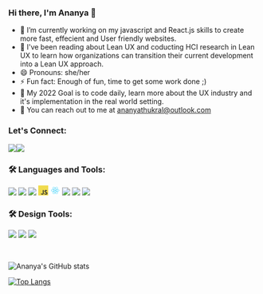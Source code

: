 ### Hi there, I'm Ananya 👋

<!--[![Website](https://img.shields.io/website?label=codeSTACKr.com&style=for-the-badge&url=https%3A%2F%2Fcodestackr.com)](https://codestackr.com)-->

- 🌱 I’m currently working on my javascript and React.js skills to create more fast, effecient and User friendly websites. 
- 🏁 I've been reading about Lean UX and coducting HCI research in Lean UX to learn how organizations can transition their current development into a Lean UX approach. 
- 😄 Pronouns: she/her
- ⚡ Fun fact: Enough of fun, time to get some work done ;)
- 🎯 My 2022 Goal is to code daily, learn more about the UX industry and it's implementation in the real world setting. 
- 💬 You can reach out to me at ananyathukral@outlook.com

### Let's Connect:
[<img align="left" height ="22px" src="https://cdn-icons-png.flaticon.com/512/174/174857.png"/>](https://www.linkedin.com/in/ananya-thukral-576301178/)
[<img align="left" height ="22px" src="https://www.freepnglogos.com/uploads/discord-logo-png/concours-discord-cartes-voeux-fortnite-france-6.png"/>](https://discord.com/channels/7554)

<br/>

### 🛠️ Languages and Tools:
<code><img height="20" src="https://upload.wikimedia.org/wikipedia/commons/thumb/9/9a/Visual_Studio_Code_1.35_icon.svg/1024px-Visual_Studio_Code_1.35_icon.svg.png"></code> 
<code><img height="20" src="https://upload.wikimedia.org/wikipedia/commons/thumb/6/61/HTML5_logo_and_wordmark.svg/512px-HTML5_logo_and_wordmark.svg.png"></code> 
<code><img height="20" src="https://upload.wikimedia.org/wikipedia/commons/thumb/d/d5/CSS3_logo_and_wordmark.svg/1200px-CSS3_logo_and_wordmark.svg.png"></code> 
<code><img height="20" src="https://raw.githubusercontent.com/github/explore/80688e429a7d4ef2fca1e82350fe8e3517d3494d/topics/javascript/javascript.png"></code>
<code><img height="20" src="https://raw.githubusercontent.com/github/explore/80688e429a7d4ef2fca1e82350fe8e3517d3494d/topics/react/react.png"></code>
<code><img height="20" src="https://cdn3.iconfinder.com/data/icons/logos-and-brands-adobe/512/267_Python-512.png"></code>
<code><img height="20" src="https://mpng.subpng.com/20180411/wre/kisspng-mysql-database-web-development-computer-software-dolphin-5ace280ea31a78.1388980015234601106681.jpg"></code>
<code><img height="20" src="https://e7.pngegg.com/pngimages/820/213/png-clipart-power-bi-business-intelligence-microsoft-corporation-data-visualization-data-analysis-power-bi-dashboard-templates-thumbnail.png"></code>

### 🛠️ Design Tools:
<code><img height="20" src="https://upload.wikimedia.org/wikipedia/commons/3/33/Figma-logo.svg"></code>
<code><img height="20" src="https://upload.wikimedia.org/wikipedia/commons/thumb/c/c2/Adobe_XD_CC_icon.svg/2101px-Adobe_XD_CC_icon.svg.png"></code>
<code><img height="20" src="https://brandslogos.com/wp-content/uploads/images/large/invision-logo.png"></code>

<br/>

![Ananya's GitHub stats](https://github-readme-stats.vercel.app/api?username=AnanyaThukral&count_private=true&show_icons=true&theme=dark)

[![Top Langs](https://github-readme-stats.vercel.app/api/top-langs/?username=AnanyaThukral&theme=dark&layout=compact)](https://github.com/AnanyaThukral/github-readme-stats)

<!--  <a href="https://github-readme-stats.vercel.app/api">
  <img align="center" src="https://github-readme-stats.vercel.app/api?username=AnanyaThukral&count_private=true&show_icons=true&theme=dark" />
</a> 
<a href="https://github.com/AnanyaThukral/github-readme-stat">
  <img align="center" src="https://github-readme-stats.vercel.app/api/top-langs/?username=AnanyaThukral&theme=dark&layout=compact" />
</a> 
 -->



